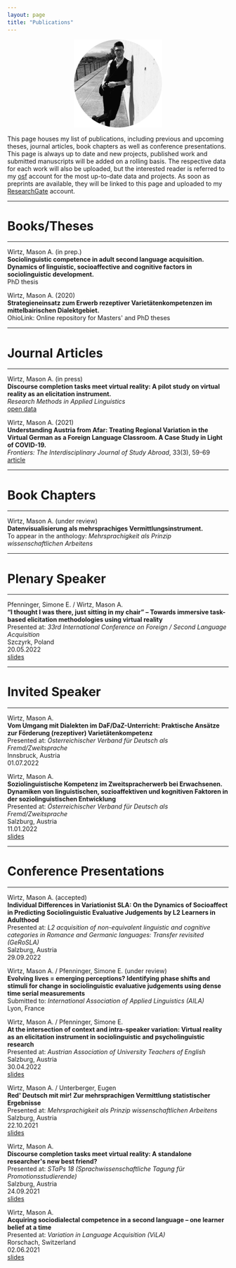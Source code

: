 ```yaml
---
layout: page
title: "Publications"
---
```


<p align="center">
  <img width="200" height="200" src="/images/PublicationsPhoto.png">
</p>

This page houses my list of publications, including previous and upcoming theses, journal articles, book chapters as well as conference presentations. This page is always up to date and new projects, published work and submitted manuscripts will be added on a rolling basis. The respective data for each work will also be uploaded, but the interested reader is referred to my [osf](https://osf.io/gn4m7/) account for the most up-to-date data and projects. As soon as preprints are available, they will be linked to this page and uploaded to my [ResearchGate](https://www.researchgate.net/profile/Mason-Wirtz) account.  

----------------
# Books/Theses
----------------

Wirtz, Mason A. (in prep.) <br> **Sociolinguistic competence in adult second language acquisition. Dynamics of linguistic, socioaffective and cognitive factors in sociolinguistic development.** <br> PhD thesis

Wirtz, Mason A. (2020) <br> **Strategieneinsatz zum Erwerb rezeptiver Varietätenkompetenzen im mittelbairischen Dialektgebiet.** <br> OhioLink: Online repository for Masters' and PhD theses

----------------
# Journal Articles
----------------

Wirtz, Mason A. (in press) <br> **Discourse completion tasks meet virtual reality: A pilot study on virtual reality as an elicitation instrument.** <br> *Research Methods in Applied Linguistics* <br> [open data](https://osf.io/ebcdf/)

Wirtz, Mason A. (2021) <br> **Understanding Austria from Afar: Treating Regional Variation in the Virtual German as a Foreign Language Classroom. A Case Study in Light of COVID-19.** <br> *Frontiers: The Interdisciplinary Journal of Study Abroad*, 33(3), 59-69 <br> [article](https://frontiersjournal.org/index.php/Frontiers/article/view/548/474)

----------------
# Book Chapters
----------------

Wirtz, Mason A. (under review) <br> **Datenvisualisierung als mehrsprachiges Vermittlungsinstrument.** <br> To appear in the anthology: *Mehrsprachigkeit als Prinzip wissenschaftlichen Arbeitens*

----------------
# Plenary Speaker
----------------

Pfenninger, Simone E. / Wirtz, Mason A. <br> **“I thought I was there, just sitting in my chair” – Towards immersive task-based elicitation methodologies using virtual reality** <br> Presented at: *33rd International Conference on Foreign / Second Language Acquisition* <br> Szczyrk, Poland <br> 20.05.2022 <br> [slides](/publications/ICFSLA22.pdf)

----------------
# Invited Speaker
----------------

Wirtz, Mason A. <br> **Vom Umgang mit Dialekten im DaF/DaZ-Unterricht: Praktische Ansätze zur Förderung (rezeptiver) Varietätenkompetenz** <br> Presented at: *Österreichischer Verband für Deutsch als Fremd/Zweitsprache* <br> Innsbruck, Austria <br> 01.07.2022

Wirtz, Mason A. <br> **Soziolinguistische Kompetenz im Zweitspracherwerb bei Erwachsenen. Dynamiken von linguistischen, sozioaffektiven und kognitiven Faktoren in der soziolinguistischen Entwicklung** <br> Presented at: *Österreichischer Verband für Deutsch als Fremd/Zweitsprache* <br> Salzburg, Austria <br> 11.01.2022 <br> [slides](/publications/OeDaFVortrag.pdf)

----------------
# Conference Presentations
----------------

Wirtz, Mason A. (accepted) <br> **Individual Differences in Variationist SLA: On the Dynamics of Socioaffect in Predicting Sociolinguistic Evaluative Judgements by L2 Learners in Adulthood** <br> Presented at: *L2 acquisition of non-equivalent linguistic and cognitive categories in Romance and Germanic languages: Transfer revisited (GeRoSLA)* <br> Salzburg, Austria <br> 29.09.2022

Wirtz, Mason A. / Pfenninger, Simone E. (under review) <br> **Evolving lives = emerging perceptions? Identifying phase shifts and stimuli for change in sociolinguistic evaluative judgements using dense time serial measurements** <br> Submitted to: *International Association of Applied Linguistics (AILA)* <br> Lyon, France 

Wirtz, Mason A. / Pfenninger, Simone E. <br> **At the intersection of context and intra-speaker variation: Virtual reality as an elicitation instrument in sociolinguistic and psycholinguistic research** <br> Presented at: *Austrian Association of University Teachers of English* <br> Salzburg, Austria <br> 30.04.2022 <br> [slides](/publications/AAUTE22.pdf)

Wirtz, Mason A. / Unterberger, Eugen <br> **Red' Deutsch mit mir! Zur mehrsprachigen Vermittlung statistischer Ergebnisse** <br> Presented at: *Mehrsprachigkeit als Prinzip wissenschaftlichen Arbeitens* <br> Salzburg, Austria <br> 22.10.2021 <br> [slides](/publications/ZurMehrsprachigenVermittlungStatistischerErgebnisse.pdf)

Wirtz, Mason A. <br> **Discourse completion tasks meet virtual reality: A standalone researcher's new best friend?** <br> Presented at: *STaPs 18 (Sprachwissenschaftliche Tagung für Promotionsstudierende)* <br> Salzburg, Austria <br> 24.09.2021 <br> [slides](/publications/DiscourseCompletionTasksMeetVirtualReality.pdf)

Wirtz, Mason A. <br> **Acquiring sociodialectal competence in a second language – one learner belief at a time** <br> Presented at: *Variation in Language Acquisition (ViLA)* <br> Rorschach, Switzerland <br> 02.06.2021 <br> [slides](/publications/AcquiringSociodialectalCompetenceInASecondLanguage.pdf)















